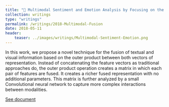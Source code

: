 ```yaml
---
title: "🔎 Multimodal Sentiment and Emotion Analysis by Focusing on the Fusion of Representations"
collection: writings
type: "writings"
permalink: /writings/2018-Multimodal-Fusion
date: 2018-05-11
header:
    teaser: ../images/writings/Multimodal-Sentiment-Emotion.png
---
```

In this work, we propose a novel technique for the fusion of textual and visual information based on the outer product between both vectors of representation. Instead of concatenating the feature vectors as traditional approaches do, the outer product operation creates a matrix in which each pair of features are fused. It creates a richer fused representation with no additional parameters. This matrix is further analyzed by a small Convolutional neural network to capture more complex interactions between modalities.

[See document](https://drive.google.com/file/d/19RHWR9RsAybs3U3t0Db7Wg1HgnqTzlxy/view?usp=sharing)